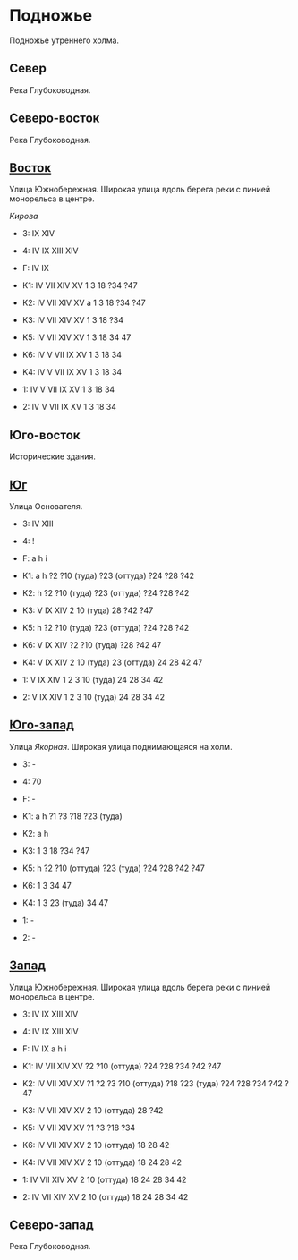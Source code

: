 # Подножье

Подножье утреннего холма.

## Север

Река Глубоководная.

## Северо-восток 

Река Глубоководная.

## [Восток](./515120.md)

Улица Южнобережная.
Широкая улица вдоль берега реки с линией монорельса в центре.

*Кирова*

* 3:    IX  XIV
* 4:    IV  IX  XIII    XIV
* F:    IV  IX
* K1:   IV  VII XIV XV
        1   3   18  ?34 ?47
* K2:   IV  VII XIV XV
        a
        1   3   18  ?34 ?47
* K3:   IV  VII XIV XV
        1   3   18  ?34
* K5:   IV  VII XIV XV
        1   3   18  34  47

* K6:   IV  V   VII IX  XV
        1   3   18  34
* K4:   IV  V   VII IX  XV
        1   3   18  34
* 1:    IV  V   VII IX  XV
        1   3   18  34
* 2:    IV  V   VII IX  XV
        1   3   18  34

## Юго-восток

Исторические здания.

## [Юг](./520130.md)

Улица Основателя.

* 3:    IV  XIII
* 4:    !
* F:    a   h   i
* K1:   a   h
        ?2  ?10 (туда)  ?23 (оттуда)    ?24 ?28 ?42
* K2:   h
        ?2  ?10 (туда)  ?23 (оттуда)    ?24 ?28 ?42
* K3:   V   IX  XIV
        2   10 (туда)   28  ?42 ?47
* K5:   h
        ?2  ?10 (туда)  ?23 (оттуда)    ?24 ?28 ?42

* K6:   V   IX  XIV
        ?2  ?10 (туда)  ?28 ?42 47
* K4:   V   IX  XIV
        2   10 (туда)   23 (оттуда) 24  28  42  47
* 1:    V   IX  XIV
        1   2   3   10 (туда)   24  28  34  42
* 2:    V   IX  XIV
        1   2   3   10 (туда)   24  28  34  42

## [Юго-запад](./505122.md)

Улица *Якорная*.
Широкая улица поднимающаяся на холм.

* 3:    -
* 4:    70
* F:    -
* K1:   a   h
        ?1  ?3  ?18 ?23 (туда)
* K2:   a   h
* K3:   1   3   18  ?34 ?47
* K5:   h
        ?2  ?10 (оттуда)    ?23 (туда)  ?24 ?28 ?42 ?47

* K6:   1   3   34  47
* K4:   1   3   23 (туда)   34  47
* 1:    -
* 2:    -

## [Запад](./500120.md)

Улица Южнобережная.
Широкая улица вдоль берега реки с линией монорельса в центре.

* 3:    IV  IX  XIII    XIV
* 4:    IV  IX  XIII    XIV
* F:    IV  IX
        a   h   i
* K1:   IV  VII XIV XV
        ?2  ?10 (оттуда)  ?24 ?28 ?34 ?42 ?47
* K2:   IV  VII XIV XV
        ?1  ?2  ?3  ?10 (оттуда)  ?18 ?23 (туда)    ?24 ?28 ?34 ?42 ?47
* K3:   IV  VII XIV XV
        2   10 (оттуда) 28  ?42
* K5:   IV  VII XIV XV
        ?1  ?3  ?18 ?34

* K6:   IV  VII XIV XV
        2   10 (оттуда) 18  28  42
* K4:   IV  VII XIV XV
        2   10 (оттуда) 18  24  28  42
* 1:    IV  VII XIV XV
        2   10 (оттуда) 18  24  28  34  42
* 2:    IV  VII XIV XV
        2   10 (оттуда) 18  24  28  34  42

## Северо-запад

Река Глубоководная.
